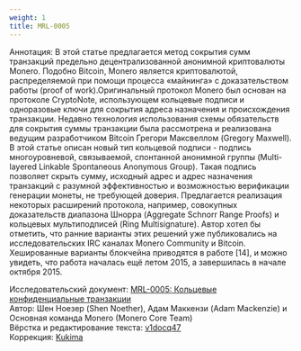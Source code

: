 ```yaml
---
weight: 1
title: MRL-0005
---
```


Аннотация: В этой статье предлагается метод сокрытия сумм транзакций предельно децентрализованной анонимной криптовалюты Monero. Подобно Bitcoin, Monero является криптовалютой, распределяемой при помощи процесса «майнинга» с доказательством работы (proof of work).Оригинальный протокол Monero был основан на протоколе CryptoNote, использующем кольцевые подписи и одноразовые ключи для сокрытия адреса назначения и происхождения транзакции. Недавно технология использования схемы обязательств для сокрытия суммы транзакции была рассмотрена и реализована ведущим разработчиком Bitcoin Грегори Максвеллом (Gregory Maxwell). В этой статье описан новый тип кольцевой подписи - подпись многоуровневой, связываемой, спонтанной анонимной группы (Multi-layered Linkable Spontaneous Anonymous Group). Такая подпись позволяет скрыть сумму, исходный адрес и адрес назначения транзакций с разумной эффективностью и возможностью верификации генерации монеты, не требующей доверия. Предлагается реализация некоторых расширений протокола, например, совокупных доказательств диапазона Шнорра (Aggregate Schnorr Range Proofs) и кольцевых мультиподписей (Ring Multisignature). Автор хотел бы отметить, что ранние варианты этих решений уже публиковались на исследовательских IRC каналах Monero Community и Bitcoin. Хешированные варианты блокчейна приводятся в работе [14], и можно увидеть, что работа началась ещё летом 2015, а завершилась в начале октября 2015.

Исследовательский документ: [MRL-0005: Кольцевые конфиденциальные транзакции](https://docs.xmr.ru/research/mrl-0005/MRL-0005.pdf)  
Автор: Шен Ноезер (Shen Noether), Адам Маккензи (Adam Mackenzie) и Основная команда Monero (Monero Core Team)  
Вёрстка и редактирование текста: [v1docq47](https://t.me/v1docq47)  
Коррекция: [Kukima](https://t.me/Kukima)
